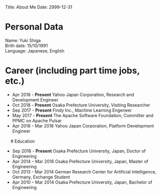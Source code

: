 Title: About Me
Date: 2999-12-31

# Personal Data
Name: Yuki Shiga  
Brith date: 15/10/1991  
Language: Japanese, English

# Career (including part time jobs, etc.)

* Apr 2018 - **Present** Yahoo Japan Corporation, Research and Development Engineer
* Oct 2018 - **Present** Osaka Prefecture University, Visiting Researcher
* Sep 2017 - **Present** Findy Inc., Machine Learning Engeneer
* May 2017 - **Present** The Apache Software Foundation, Committer and PPMC on Apache Pulsar
* Apr 2016 - Mar 2018 Yahoo Japan Corporation, Platform Development Engineer

<p></p>　
# Education

* Sep 2018 - **Present** Osaka Prefecture University, Japan, Doctor of Engineering
* Apr 2014 – Mar 2016 Osaka Prefecture University, Japan, Master of Engineering
* Oct 2013 - Mar 2014 German Research Center for Artificial Intelligence, Germany, Exchange Student
* Apr 2010 – Mar 2014 Osaka Prefecture University, Japan, Bachelor of Engineering

<p></p>
